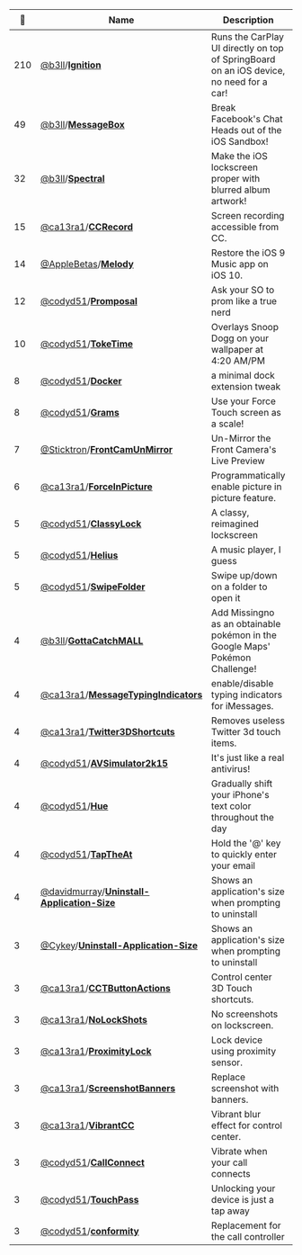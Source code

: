 |:star2: | Name | Description | 🌍|
|---|---|---|---|
|210|[@b3ll](https://github.com/b3ll)/[**Ignition**](https://github.com/b3ll/Ignition)|Runs the CarPlay UI directly on top of SpringBoard on an iOS device, no need for a car!||
|49|[@b3ll](https://github.com/b3ll)/[**MessageBox**](https://github.com/b3ll/MessageBox)|Break Facebook's Chat Heads out of the iOS Sandbox!||
|32|[@b3ll](https://github.com/b3ll)/[**Spectral**](https://github.com/b3ll/Spectral)|Make the iOS lockscreen proper with blurred album artwork!||
|15|[@ca13ra1](https://github.com/ca13ra1)/[**CCRecord**](https://github.com/ca13ra1/CCRecord)|Screen recording accessible from CC.||
|14|[@AppleBetas](https://github.com/AppleBetas)/[**Melody**](https://github.com/AppleBetas/Melody)|Restore the iOS 9 Music app on iOS 10.|[:arrow_upper_right:](https://repo.applebetas.co/depiction/co.dynastic.ios.tweak.melody/)|
|12|[@codyd51](https://github.com/codyd51)/[**Promposal**](https://github.com/codyd51/Promposal)|Ask your SO to prom like a true nerd||
|10|[@codyd51](https://github.com/codyd51)/[**TokeTime**](https://github.com/codyd51/TokeTime)|Overlays Snoop Dogg on your wallpaper at 4:20 AM/PM||
|8|[@codyd51](https://github.com/codyd51)/[**Docker**](https://github.com/codyd51/Docker)|a minimal dock extension tweak||
|8|[@codyd51](https://github.com/codyd51)/[**Grams**](https://github.com/codyd51/Grams)|Use your Force Touch screen as a scale!||
|7|[@Sticktron](https://github.com/Sticktron)/[**FrontCamUnMirror**](https://github.com/Sticktron/FrontCamUnMirror)|Un-Mirror the Front Camera's Live Preview||
|6|[@ca13ra1](https://github.com/ca13ra1)/[**ForceInPicture**](https://github.com/ca13ra1/ForceInPicture)|Programmatically enable picture in picture feature.||
|5|[@codyd51](https://github.com/codyd51)/[**ClassyLock**](https://github.com/codyd51/ClassyLock)|A classy, reimagined lockscreen||
|5|[@codyd51](https://github.com/codyd51)/[**Helius**](https://github.com/codyd51/Helius)|A music player, I guess||
|5|[@codyd51](https://github.com/codyd51)/[**SwipeFolder**](https://github.com/codyd51/SwipeFolder)|Swipe up/down on a folder to open it||
|4|[@b3ll](https://github.com/b3ll)/[**GottaCatchMALL**](https://github.com/b3ll/GottaCatchMALL)|Add Missingno as an obtainable pokémon in the Google Maps' Pokémon Challenge!||
|4|[@ca13ra1](https://github.com/ca13ra1)/[**MessageTypingIndicators**](https://github.com/ca13ra1/MessageTypingIndicators)|enable/disable typing indicators for iMessages.||
|4|[@ca13ra1](https://github.com/ca13ra1)/[**Twitter3DShortcuts**](https://github.com/ca13ra1/Twitter3DShortcuts)|Removes useless Twitter 3d touch items.||
|4|[@codyd51](https://github.com/codyd51)/[**AVSimulator2k15**](https://github.com/codyd51/AVSimulator2k15)|It's just like a real antivirus!||
|4|[@codyd51](https://github.com/codyd51)/[**Hue**](https://github.com/codyd51/Hue)|Gradually shift your iPhone's text color throughout the day||
|4|[@codyd51](https://github.com/codyd51)/[**TapTheAt**](https://github.com/codyd51/TapTheAt)|Hold the '@' key to quickly enter your email||
|4|[@davidmurray](https://github.com/davidmurray)/[**Uninstall-Application-Size**](https://github.com/davidmurray/Uninstall-Application-Size)|Shows an application's size when prompting to uninstall||
|3|[@Cykey](https://github.com/Cykey)/[**Uninstall-Application-Size**](https://github.com/Cykey/Uninstall-Application-Size)|Shows an application's size when prompting to uninstall||
|3|[@ca13ra1](https://github.com/ca13ra1)/[**CCTButtonActions**](https://github.com/ca13ra1/CCTButtonActions)|Control center 3D Touch shortcuts.||
|3|[@ca13ra1](https://github.com/ca13ra1)/[**NoLockShots**](https://github.com/ca13ra1/NoLockShots)|No screenshots on lockscreen.||
|3|[@ca13ra1](https://github.com/ca13ra1)/[**ProximityLock**](https://github.com/ca13ra1/ProximityLock)|Lock device using proximity sensor.||
|3|[@ca13ra1](https://github.com/ca13ra1)/[**ScreenshotBanners**](https://github.com/ca13ra1/ScreenshotBanners)|Replace screenshot with banners.||
|3|[@ca13ra1](https://github.com/ca13ra1)/[**VibrantCC**](https://github.com/ca13ra1/VibrantCC)|Vibrant blur effect for control center.||
|3|[@codyd51](https://github.com/codyd51)/[**CallConnect**](https://github.com/codyd51/CallConnect)|Vibrate when your call connects||
|3|[@codyd51](https://github.com/codyd51)/[**TouchPass**](https://github.com/codyd51/TouchPass)|Unlocking your device is just a tap away||
|3|[@codyd51](https://github.com/codyd51)/[**conformity**](https://github.com/codyd51/conformity)|Replacement for the call controller||

